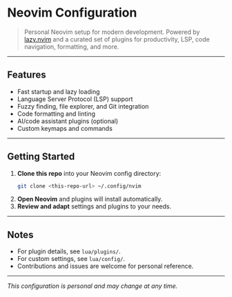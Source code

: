# Neovim Configuration

> Personal Neovim setup for modern development. Powered by [lazy.nvim](https://github.com/folke/lazy.nvim) and a curated set of plugins for productivity, LSP, code navigation, formatting, and more.

---

## Features
- Fast startup and lazy loading
- Language Server Protocol (LSP) support
- Fuzzy finding, file explorer, and Git integration
- Code formatting and linting
- AI/code assistant plugins (optional)
- Custom keymaps and commands

---

## Getting Started
1. **Clone this repo** into your Neovim config directory:
   ```sh
   git clone <this-repo-url> ~/.config/nvim
   ```
2. **Open Neovim** and plugins will install automatically.
3. **Review and adapt** settings and plugins to your needs.

---

## Notes
- For plugin details, see `lua/plugins/`.
- For custom settings, see `lua/config/`.
- Contributions and issues are welcome for personal reference.

---

*This configuration is personal and may change at any time.*
